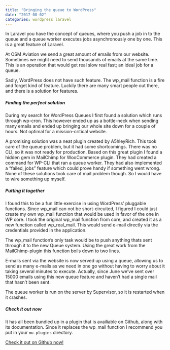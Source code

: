 ```yaml
---
title: "Bringing the queue to WordPress"
date: "2017-08-02"
categories: wordpress laravel
---
```

In Laravel you have the concept of queues, where you push a job in to the queue and a queue worker executes jobs asynchronously one by one. This is a great feature of Laravel.

At OSM Aviation we send a great amount of emails from our website. Sometimes we might need to send thousands of emails at the same time. This is an operation that would get real slow real fast; an ideal job for a queue.

Sadly, WordPress does not have such feature. The wp_mail function is a fire and forget kind of feature. Luckily there are many smart people out there, and there is a solution for features.

##### Finding the perfect solution

During my search for WordPress Queues I first found a solution which runs through wp-cron. This however ended up as a bottle-neck when sending many emails and ended up bringing our whole site down for a couple of hours. Not optimal for a mission-critical website.

A promising solution was a neat plugin created by A5hleyRich. This took care of the queue problem, but it had some shortcomings. There was no CLI, so it was not ready for production. Based on this great plugin I found a hidden gem in MailChimp for WooCommerce plugin. They had created a command for WP-CLI that ran a queue worker. They had also implemented a “failed_jobs” feature which could prove handy if something went wrong. None of these solutions took care of mail problem though. So I would have to wire something up myself.

##### Putting it together

I found this to be a fun little exercise in using WordPress’ pluggable functions. Since wp_mail can not be short-circuited, I figured I could just create my own wp_mail function that would be used in favor of the one in WP core. I took the original wp_mail function from core, and created it as a new function called wp_real_mail. This would send e-mail directly via the credentials provided in the application.

The wp_mail function’s only task would be to push anything thats sent through it to the new Queue system. Using the great work from the MailChimp-plugin this function boils down to two lines.

E-mails sent via the website is now served up using a queue, allowing us to send as many e-mails as we need in one go without having to worry about it taking several minutes to execute. Actually, since June we’ve sent over 15000 emails using this new queue feature and haven’t had a single mail that hasn’t been sent.

The queue worker is run on the server by Supervisor, so it is restarted when it crashes.

##### Check it out now

It has all been bundled up in a plugin that is availiable on Github, along with its documentation. Since it replaces the wp_mail function I recommend you put in your `mu-plugins` directory.

[Check it out on Github now!](https://github.com/tormjens/wp-queue-mail)